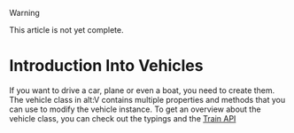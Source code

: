 > [!WARNING]
> This article is not yet complete.

# Introduction Into Vehicles

If you want to drive a car, plane or even a boat, you need to create them. The vehicle class in alt:V contains multiple properties and methods that you can use to modify the vehicle instance. To get an overview about the vehicle class, you can check out the typings and the [Train API](train-api.md)
